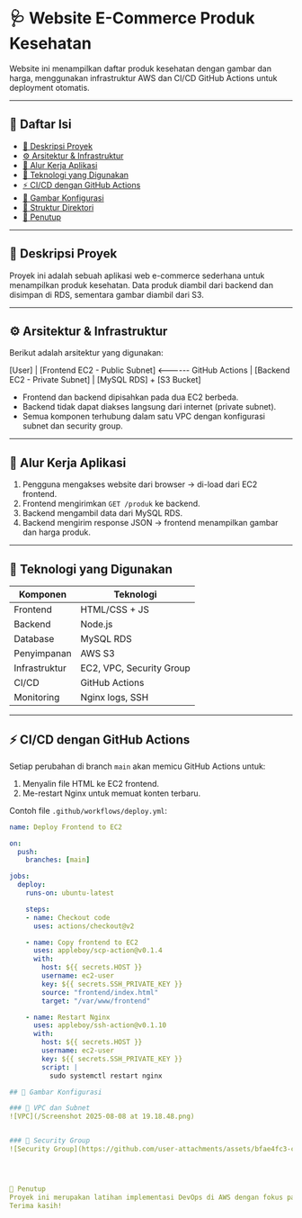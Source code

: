 # 🩺 Website E-Commerce Produk Kesehatan

Website ini menampilkan daftar produk kesehatan dengan gambar dan harga, menggunakan infrastruktur AWS dan CI/CD GitHub Actions untuk deployment otomatis.

---

## 📑 Daftar Isi

- [📖 Deskripsi Proyek](#deskripsi-proyek)
- [⚙️ Arsitektur & Infrastruktur](#arsitektur--infrastruktur)
- [🚀 Alur Kerja Aplikasi](#alur-kerja-aplikasi)
- [🔧 Teknologi yang Digunakan](#teknologi-yang-digunakan)
- [⚡ CI/CD dengan GitHub Actions](#cicd-dengan-github-actions)
- [📸 Gambar Konfigurasi](#gambar-konfigurasi)
- [📁 Struktur Direktori](#struktur-direktori)
- [📝 Penutup](#penutup)

---

## 📖 Deskripsi Proyek

Proyek ini adalah sebuah aplikasi web e-commerce sederhana untuk menampilkan produk kesehatan. Data produk diambil dari backend dan disimpan di RDS, sementara gambar diambil dari S3.

---

## ⚙️ Arsitektur & Infrastruktur

Berikut adalah arsitektur yang digunakan:

[User]
|
[Frontend EC2 - Public Subnet] <------ GitHub Actions
|
[Backend EC2 - Private Subnet]
|
[MySQL RDS] + [S3 Bucket]



- Frontend dan backend dipisahkan pada dua EC2 berbeda.
- Backend tidak dapat diakses langsung dari internet (private subnet).
- Semua komponen terhubung dalam satu VPC dengan konfigurasi subnet dan security group.

---

## 🚀 Alur Kerja Aplikasi

1. Pengguna mengakses website dari browser → di-load dari EC2 frontend.
2. Frontend mengirimkan `GET /produk` ke backend.
3. Backend mengambil data dari MySQL RDS.
4. Backend mengirim response JSON → frontend menampilkan gambar dan harga produk.

---

## 🔧 Teknologi yang Digunakan

| Komponen    | Teknologi           |
|------------|---------------------|
| Frontend    | HTML/CSS + JS       |
| Backend     | Node.js             |
| Database    | MySQL RDS           |
| Penyimpanan | AWS S3              |
| Infrastruktur | EC2, VPC, Security Group |
| CI/CD       | GitHub Actions      |
| Monitoring  | Nginx logs, SSH     |

---

## ⚡ CI/CD dengan GitHub Actions

Setiap perubahan di branch `main` akan memicu GitHub Actions untuk:
1. Menyalin file HTML ke EC2 frontend.
2. Me-restart Nginx untuk memuat konten terbaru.

Contoh file `.github/workflows/deploy.yml`:

```yaml
name: Deploy Frontend to EC2

on:
  push:
    branches: [main]

jobs:
  deploy:
    runs-on: ubuntu-latest

    steps:
    - name: Checkout code
      uses: actions/checkout@v2

    - name: Copy frontend to EC2
      uses: appleboy/scp-action@v0.1.4
      with:
        host: ${{ secrets.HOST }}
        username: ec2-user
        key: ${{ secrets.SSH_PRIVATE_KEY }}
        source: "frontend/index.html"
        target: "/var/www/frontend"

    - name: Restart Nginx
      uses: appleboy/ssh-action@v0.1.10
      with:
        host: ${{ secrets.HOST }}
        username: ec2-user
        key: ${{ secrets.SSH_PRIVATE_KEY }}
        script: |
          sudo systemctl restart nginx

## 📸 Gambar Konfigurasi

### 🔹 VPC dan Subnet
![VPC](/Screenshot 2025-08-08 at 19.18.48.png)


### 🔹 Security Group
![Security Group](https://github.com/user-attachments/assets/bfae4fc3-caf9-40b8-ad7f-d717ba3b1120)




📝 Penutup
Proyek ini merupakan latihan implementasi DevOps di AWS dengan fokus pada arsitektur infrastruktur, otomatisasi deployment, dan pengembangan aplikasi sederhana berbasis web.
Terima kasih!



